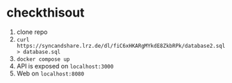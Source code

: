 # checkthisout

1. clone repo
2. `curl https://syncandshare.lrz.de/dl/fiC6xHKARgMYkdE8ZkbRPk/database2.sql > database.sql`
3. `docker compose up`
4. API is exposed on `localhost:3000`
5. Web on `localhost:8080`
